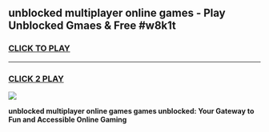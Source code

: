 
## unblocked multiplayer online games - Play Unblocked Gmaes & Free #w8k1t
<h3>
<a href="https://news.freeplayer.one?title=unblocked_multiplayer_online_games&ref=03M">CLICK TO PLAY</a></h3>
<hr>

<h3>
<a href="https://news.freeplayer.one?title=unblocked_multiplayer_online_games&ref=03M">CLICK 2 PLAY</a>
  
</h3>

<a href="https://news.freeplayer.one?title=unblocked_multiplayer_online_games&ref=03M"><img src="https://clearcache.store/games.png"></a>


**unblocked multiplayer online games games unblocked: Your Gateway to Fun and Accessible Online Gaming**
